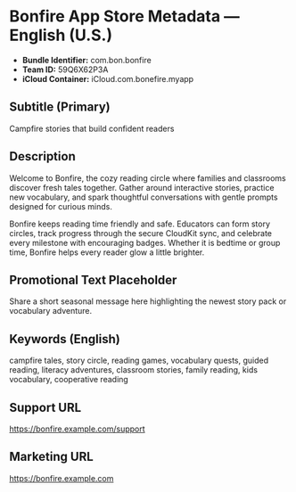 # Bonfire App Store Metadata — English (U.S.)

- **Bundle Identifier:** com.bon.bonfire
- **Team ID:** 59Q6X62P3A
- **iCloud Container:** iCloud.com.bonefire.myapp

## Subtitle (Primary)
Campfire stories that build confident readers

## Description
Welcome to Bonfire, the cozy reading circle where families and classrooms discover fresh tales together. Gather around interactive stories, practice new vocabulary, and spark thoughtful conversations with gentle prompts designed for curious minds.

Bonfire keeps reading time friendly and safe. Educators can form story circles, track progress through the secure CloudKit sync, and celebrate every milestone with encouraging badges. Whether it is bedtime or group time, Bonfire helps every reader glow a little brighter.

## Promotional Text Placeholder
Share a short seasonal message here highlighting the newest story pack or vocabulary adventure.

## Keywords (English)
campfire tales, story circle, reading games, vocabulary quests, guided reading, literacy adventures, classroom stories, family reading, kids vocabulary, cooperative reading

## Support URL
https://bonfire.example.com/support

## Marketing URL
https://bonfire.example.com
